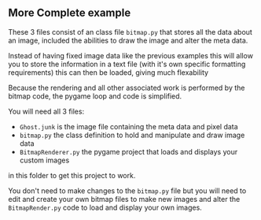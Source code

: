 ## More Complete example

These 3 files consist of an class file ` bitmap.py ` that stores all the data about an image, included the abilities to draw the image and alter the meta data.

Instead of having fixed image data like the previous examples this will allow you to store the information in a text file (with it's own specific formatting requirements) this can then be loaded, giving much flexability

Because the rendering and all other associated work is performed by the bitmap code, the pygame loop and code is simplified.

You will need all 3 files:

* ` Ghost.junk ` is the image file containing the meta data and pixel data
* ` bitmap.py ` the class definition to hold and manipulate and draw image data
* ` BitmapRenderer.py ` the pygame project that loads and displays your custom images

in this folder to get this project to work.

You don't need to make changes to the ` bitmap.py ` file but you will need to edit and create your own bitmap files to make new images and alter the ` BitmapRender.py ` code to load and display your own images.
